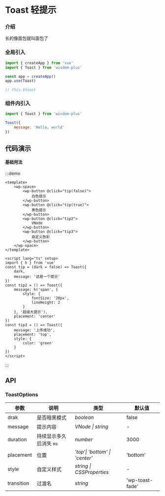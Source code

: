 <script lang="ts" setup>
import { Toast } from '@wisdom-plus/components'
</script>

# Toast 轻提示

### 介绍

长的像面包就叫面包了

### 全局引入

```js
import { createApp } from 'vue'
import { Toast } from 'wisdom-plus'

const app = createApp()
app.use(Toast)

// this.$toast
```

### 组件内引入

```js
import { Toast } from 'wisdom-plus'

Toast({
    message: 'Hello, world'
})
```

## 代码演示

#### 基础用法

:::demo
```vue
<template>
    <wp-space>
        <wp-button @click="tip(false)">
            白色提示
        </wp-button>
        <wp-button @click="tip(true)">
            黑色提示
        </wp-button>
        <wp-button @click="tip2">
            VNode
        </wp-button>
        <wp-button @click="tip3">
            自定义色彩
        </wp-button>
    </wp-space>
</template>

<script lang="ts" setup>
import { h } from 'vue'
const tip = (dark = false) => Toast({
    dark,
    message: '这是一个提示'
})
const tip2 = () => Toast({
    message: h('span', {
        style: {
            fontSize: '20px',
            lineHeight: 2
        }
    }, '超级大提示'),
    placement: 'center'
})
const tip3 = () => Toast({
    message: '上传成功',
    placement: 'top',
    style: {
        color: 'green'
    }
})
</script>
```
:::

## API

### ToastOptions

| 参数      | 说明           | 类型                                                                | 默认值 |
| --------- | -------------- | ------------------------------------------------------------------- | ------ |
| drak      | 是否暗黑模式       | _boolean_          | false     |
| message     | 提示内容   | _VNode \| string_           | -      |
| duration  | 持续显示多久后消失 `ms`       | _number_                                                           | 3000  |
| placement      | 位置       | _'top'\| 'bottom' \| 'center'_                                                           | 'bottom'   |
| style | 自定义样式 | _string \| CSSProperties_ | - |
| transition | 过渡名 | _string_ | 'wp-toast-fade' |
